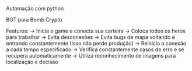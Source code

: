 Automação com python

BOT para Bomb Crypto

Features:
-> Inicia o game e conecta sua carteira
-> Coloca todos os heros para trabalhar
-> Evita desconexões
-> Evita bugs de mapa voltando e entrando constantemente (Isso não perde produção)
-> Reinicia a conexão a cada tempo especificado
-> Verifica constantemente casos de erro e se recupera automaticamente
-> Utiliza reconhecimento de imagens para localização e decisão
